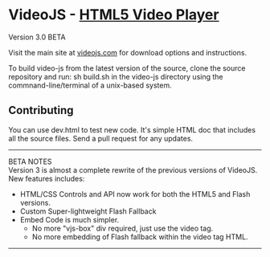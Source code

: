 VideoJS - [HTML5 Video Player](http://videojs.com)
==================================================
Version 3.0 BETA

Visit the main site at [videojs.com](http://videojs.com) for download options and instructions.

To build video-js from the latest version of the source, clone the source repository and run:
sh build.sh
in the video-js directory using the commnand-line/terminal of a unix-based system.

Contributing
------------
You can use dev.html to test new code. It's simple HTML doc that includes all the source files. Send a pull request for any updates.

---
BETA NOTES  
Version 3 is almost a complete rewrite of the previous versions of VideoJS. New features includes:

  - HTML/CSS Controls and API now work for both the HTML5 and Flash versions.
  - Custom Super-lightweight Flash Fallback
  - Embed Code is much simpler.
    - No more "vjs-box" div required, just use the video tag.
    - No more embedding of Flash fallback within the video tag HTML.

---
